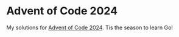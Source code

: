 # Advent of Code 2024

My solutions for [Advent of Code 2024](https://adventofcode.com/2024). Tis the season to learn Go!